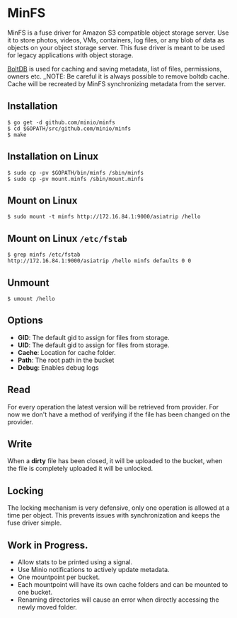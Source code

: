 # MinFS
MinFS is a fuse driver for Amazon S3 compatible object storage server. Use it to store photos, videos, VMs, containers, log files, or any blob of data as objects on your object storage server. This fuse driver is meant to be used for legacy applications with object storage.

[BoltDB](https://github.com/boltdb/bolt) is used for caching and saving metadata, list of files, permissions, owners etc. _NOTE: Be careful it is always possible to remove boltdb cache. Cache will be recreated by MinFS synchronizing metadata from the server.

## Installation

```
$ go get -d github.com/minio/minfs
$ cd $GOPATH/src/github.com/minio/minfs
$ make
```

## Installation on Linux

```
$ sudo cp -pv $GOPATH/bin/minfs /sbin/minfs
$ sudo cp -pv mount.minfs /sbin/mount.minfs
```

## Mount on Linux

```
$ sudo mount -t minfs http://172.16.84.1:9000/asiatrip /hello
```

## Mount on Linux `/etc/fstab`

```
$ grep minfs /etc/fstab
http://172.16.84.1:9000/asiatrip /hello minfs defaults 0 0
```

## Unmount

```
$ umount /hello
```

## Options

* **GID**: The default gid to assign for files from storage.
* **UID**: The default gid to assign for files from storage.
* **Cache**: Location for cache folder.
* **Path**: The root path in the bucket
* **Debug**: Enables debug logs

## Read

For every operation the latest version will be retrieved from provider. For now we don't have a method of verifying if the file has been changed on the provider.

## Write

When a **dirty** file has been closed, it will be uploaded to the bucket, when the file is completely uploaded it will be unlocked.

## Locking

The locking mechanism is very defensive, only one operation is allowed at a time per object. This prevents issues with synchronization and keeps the fuse driver simple.

## Work in Progress.

- Allow stats to be printed using a signal.
- Use Minio notifications to actively update metadata.
- One mountpoint per bucket.
- Each mountpoint will have its own cache folders and can be mounted to one bucket.
- Renaming directories will cause an error when directly accessing the newly moved folder.  


